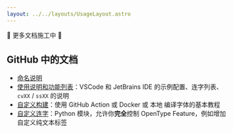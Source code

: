```yaml
---
layout: ../../layouts/UsageLayout.astro
---
```


🚧 更多文档施工中 🚧

## GitHub 中的文档

- [命名说明](https://github.com/subframe7536/maple-font/blob/variable/README_CN.md#%E5%91%BD%E5%90%8D%E8%AF%B4%E6%98%8E)
- [使用说明和功能列表](https://github.com/subframe7536/maple-font/tree/variable/source/features)：VSCode 和 JetBrains IDE 的示例配置、连字列表、`cvXX` / `ssXX` 的说明
- [自定义构建](https://github.com/subframe7536/maple-font/blob/variable/README_CN.md#%E8%87%AA%E5%AE%9A%E4%B9%89%E6%9E%84%E5%BB%BA)：使用 GitHub Action 或 Docker 或 本地 编译字体的基本教程
- [自定义连字](https://github.com/subframe7536/maple-font/tree/variable/source/py/feature)：Python 模块，允许你**完全**控制 OpenType Feature，例如增加自定义纯文本标签

